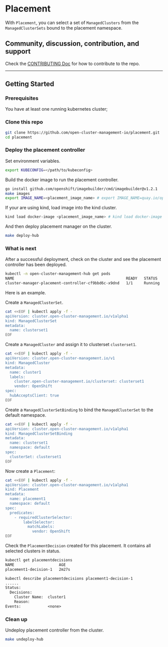 # Placement

With `Placement`, you can select a set of `ManagedClusters` from the `ManagedClusterSets` bound to the placement namespace.

## Community, discussion, contribution, and support

Check the [CONTRIBUTING Doc](CONTRIBUTING.md) for how to contribute to the repo.

<!--

You can reach the maintainers of this project at:

- [#xxx on Slack](https://slack.com/signin?redir=%2Fmessages%2Fxxx)

-->

------

## Getting Started

### Prerequisites

You have at least one running kubernetes cluster;

### Clone this repo

```sh
git clone https://github.com/open-cluster-management-io/placement.git
cd placement
```

### Deploy the placement controller

Set environment variables.

```sh
export KUBECONFIG=</path/to/kubeconfig>
```

Build the docker image to run the placement controller.

```sh
go install github.com/openshift/imagebuilder/cmd/imagebuilder@v1.2.1
make images
export IMAGE_NAME=<placement_image_name> # export IMAGE_NAME=quay.io/open-cluster-management/placement:latest
```

If your are using kind, load image into the kind cluster.

```sh
kind load docker-image <placement_image_name> # kind load docker-image quay.io/open-cluster-management/placement:latest
```

And then deploy placement manager on the cluster.

```sh
make deploy-hub
```

### What is next

After a successful deployment, check on the cluster and see the placement controller has been deployed.

```sh
kubectl -n open-cluster-management-hub get pods
NAME                                                  READY   STATUS    RESTARTS   AGE
cluster-manager-placement-controller-cf9bbd6c-x9dnd   1/1     Running   0          2m16s
```

Here is an example.

Create a `ManagedClusterSet`.

```sh
cat <<EOF | kubectl apply -f -
apiVersion: cluster.open-cluster-management.io/v1alpha1
kind: ManagedClusterSet
metadata:
  name: clusterset1
EOF
```

Create a `ManagedCluster` and assign it to clusterset `clusterset1`.

```sh
cat <<EOF | kubectl apply -f -
apiVersion: cluster.open-cluster-management.io/v1
kind: ManagedCluster
metadata:
  name: cluster1
  labels:
    cluster.open-cluster-management.io/clusterset: clusterset1
    vendor: OpenShift
spec:
  hubAcceptsClient: true
EOF
```

Create a `ManagedClusterSetBinding` to bind the `ManagedClusterSet` to the default namespace.

```sh
cat <<EOF | kubectl apply -f -
apiVersion: cluster.open-cluster-management.io/v1alpha1
kind: ManagedClusterSetBinding
metadata:
  name: clusterset1
  namespace: default
spec:
  clusterSet: clusterset1
EOF
```

Now create a `Placement`:

```sh
cat <<EOF | kubectl apply -f -
apiVersion: cluster.open-cluster-management.io/v1alpha1
kind: Placement
metadata:
  name: placement1
  namespace: default
spec:
  predicates:
    - requiredClusterSelector:
        labelSelector:
          matchLabels:
            vendor: OpenShift
EOF
```

Check the `PlacementDecision` created for this placement. It contains all selected clusters in status.

```txt
kubectl get placementdecisions
NAME                    AGE
placement1-decision-1   2m27s

kubectl describe placementdecisions placement1-decision-1
......
Status:
  Decisions:
    Cluster Name:  cluster1
    Reason:
Events:            <none>
```

### Clean up

Undeploy placement controller from the cluster.

```sh
make undeploy-hub
```

<!--
## XXX References

If you have any further question about xxx, please refer to
[XXX help documentation](docs/xxx_help.md) for further information.
-->
